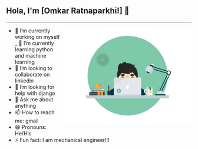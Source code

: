 ## Hola, I'm [Omkar Ratnaparkhi!] 👋

---

<img src="https://github.com/OmkarRatnaparkhi/OmkarRatnaparkhi/blob/main/Gif1.gif" width="350" align='right'>

- 🔭 I’m currently working on myself
_ 🌱 I’m currently learning python and machine learning
- 👯 I’m looking to collaborate on linkedin
- 🤔 I’m looking for help with django
- 💬 Ask me about anything
- 📫 How to reach me: gmail
- 😄 Pronouns: He/His
- ⚡ Fun fact: I am mechanical engineer!!!


